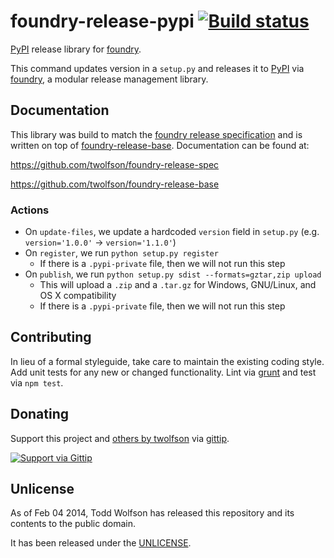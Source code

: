 # foundry-release-pypi [![Build status](https://travis-ci.org/twolfson/foundry-release-pypi.png?branch=master)](https://travis-ci.org/twolfson/foundry-release-pypi)

[PyPI][] release library for [foundry][].

This command updates version in a `setup.py` and releases it to [PyPI][] via [foundry][], a modular release management library.

[PyPI]: https://pypi.python.org/pypi
[foundry]: https://github.com/twolfson/foundry

## Documentation
This library was build to match the [foundry release specification][spec] and is written on top of [foundry-release-base][]. Documentation can be found at:

https://github.com/twolfson/foundry-release-spec

https://github.com/twolfson/foundry-release-base

[spec]: https://github.com/twolfson/foundry-release-spec
[foundry-release-base]: https://github.com/twolfson/foundry-release-base

### Actions
- On `update-files`, we update a hardcoded `version` field in `setup.py` (e.g. `version='1.0.0'` -> `version='1.1.0'`)
- On `register`, we run `python setup.py register`
    - If there is a `.pypi-private` file, then we will not run this step
- On `publish`, we run `python setup.py sdist --formats=gztar,zip upload`
    - This will upload a `.zip` and a `.tar.gz` for Windows, GNU/Linux, and OS X compatibility
    - If there is a `.pypi-private` file, then we will not run this step

## Contributing
In lieu of a formal styleguide, take care to maintain the existing coding style. Add unit tests for any new or changed functionality. Lint via [grunt](https://github.com/gruntjs/grunt) and test via `npm test`.

## Donating
Support this project and [others by twolfson][gittip] via [gittip][].

[![Support via Gittip][gittip-badge]][gittip]

[gittip-badge]: https://rawgithub.com/twolfson/gittip-badge/master/dist/gittip.png
[gittip]: https://www.gittip.com/twolfson/

## Unlicense
As of Feb 04 2014, Todd Wolfson has released this repository and its contents to the public domain.

It has been released under the [UNLICENSE][].

[UNLICENSE]: UNLICENSE
